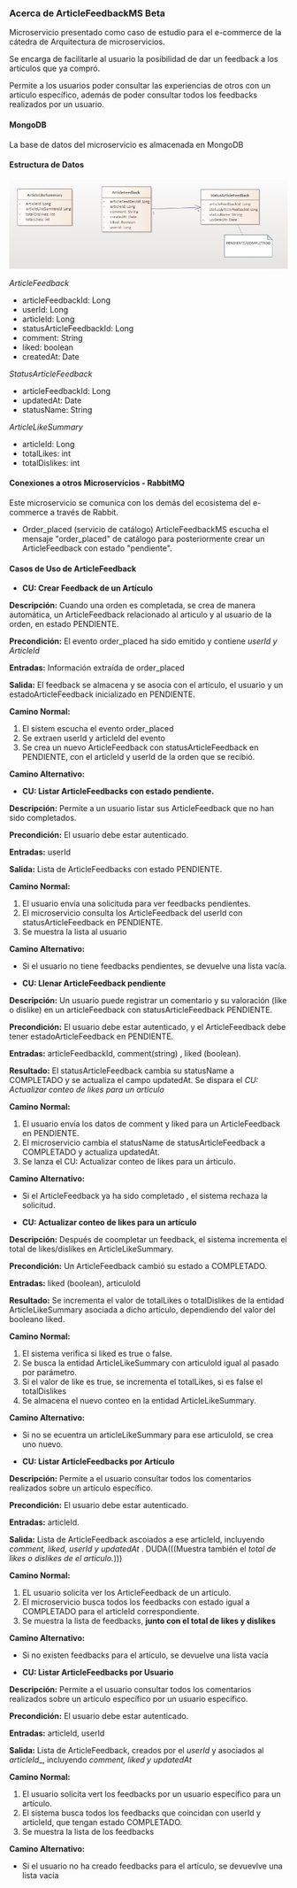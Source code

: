 ### Acerca de ArticleFeedbackMS Beta
Microservicio presentado como caso de estudio para el e-commerce de la cátedra de Arquitectura de microservicios.

Se encarga de facilitarle al usuario la posibilidad de dar un feedback a los artículos que ya compró.

Permite a los usuarios poder consultar las experiencias de otros con un artículo específico, además de poder consultar todos los feedbacks realizados por un usuario.

#### MongoDB
La base de datos del microservicio es almacenada en MongoDB

#### Estructura de Datos


![](resources/ClassDiagramV2.jpg)

_ArticleFeedback_
- articleFeedbackId: Long
- userId: Long
- articleId: Long
- statusArticleFeedbackId: Long
- comment: String
- liked: boolean
- createdAt: Date

_StatusArticleFeedback_
- articleFeedbackId: Long
- updatedAt: Date
- statusName: String

_ArticleLikeSummary_
- articleId: Long
- totalLikes: int
- totalDislikes: int


#### Conexiones a otros Microservicios - RabbitMQ
Este microservicio se comunica con los demás del ecosistema del e-commerce a través de Rabbit.

- Order_placed (servicio de catálogo)
ArticleFeedbackMS escucha el mensaje "order_placed" de catálogo para posteriormente crear un ArticleFeedback con estado "pendiente".

#### Casos de Uso de ArticleFeedback
- **CU: Crear Feedback de un Artículo**
  
**Descripción:** Cuando una orden es completada, se crea de manera automática, un ArticleFeedback relacionado al articulo y al usuario de la orden, en estado PENDIENTE.

**Precondición:** El evento order_placed ha sido emitido y contiene _userId y ArticleId_

**Entradas:** Información extraída de order_placed

**Salida:** El feedback se almacena y se asocia con el artículo, el usuario y un estadoArticleFeedback inicializado en PENDIENTE.

**Camino Normal:**
1. El sistem escucha el evento order_placed
2. Se extraen userId y articleId del evento
3. Se crea un nuevo ArticleFeedback con statusArticleFeedback en PENDIENTE, con el articleId y userId de la orden que se recibió.

**Camino Alternativo:**

- **CU: Listar ArticleFeedbacks con estado pendiente.**

**Descripción:** Permite a un usuario listar sus ArticleFeedback que no han sido completados.

**Precondición:** El usuario debe estar autenticado.

**Entradas:** userId

**Salida:** Lista de ArticleFeedbacks con estado PENDIENTE.

**Camino Normal:**
1. El usuario envía una solicituda para ver feedbacks pendientes.
2. El microservicio consulta los ArticleFeedback del userId con statusArticleFeedback en PENDIENTE.
3. Se muestra la lista al usuario

**Camino Alternativo:**
- Si el usuario no tiene feedbacks pendientes, se devuelve una lista vacía.


- **CU: Llenar ArticleFeedback pendiente**

**Descripción:** Un usuario puede registrar un comentario y su valoración (like o dislike) en un articleFeedback con statusArticleFeedback PENDIENTE.

**Precondición:** El usuario debe estar autenticado, y el ArticleFeedback debe tener estadoArticleFeedback en PENDIENTE.

**Entradas:** articleFeedbackId, comment(string) , liked (boolean).

**Resultado:** El statusArticleFeedback cambia su statusName a COMPLETADO y se actualiza el campo updatedAt. Se dispara el _CU: Actualizar conteo de likes para un artículo_

**Camino Normal:**
1. El usuario envía los datos de comment y liked para un ArticleFeedback en PENDIENTE.
2. El microservicio cambia el statusName de statusArticleFeedback a COMPLETADO y actualiza updatedAt.
3. Se lanza el CU: Actualizar conteo de likes para un árticulo.

**Camino Alternativo:**
- Si el ArticleFeedback ya ha sido completado , el sistema rechaza la solicitud.

- **CU: Actualizar conteo de likes para un artículo**

**Descripción:** Después de coompletar un feedback, el sistema incrementa el total de likes/dislikes en ArticleLikeSummary.

**Precondición:** Un ArticleFeedback cambió su estado a COMPLETADO.

**Entradas:** liked (boolean), articuloId

**Resultado:** Se incrementa el valor de totalLikes o totalDislikes de la entidad ArticleLikeSummary asociada a dicho artículo, dependiendo del valor del booleano liked.

**Camino Normal:**
1. El sistema verifica si liked es true o false.
2. Se busca la entidad ArticleLikeSummary con articuloId igual al pasado por parámetro.
3. Si el valor de like es true, se incrementa el totalLikes, si es false el totalDislikes
5. Se almacena el nuevo conteo en la entidad ArticleLikeSummary.

**Camino Alternativo:**
- Si no se ecuentra un articleLikeSummary para ese articuloId, se crea uno nuevo.


- **CU: Listar ArticleFeedbacks por Artículo**

**Descripción:** Permite a el usuario consultar todos los comentarios realizados sobre un artículo específico.

**Precondición:** El usuario debe estar autenticado.

**Entradas:** articleId.

**Salida:** Lista de ArticleFeedback ascoiados a ese articleId, incluyendo _comment, liked, userId y updatedAt_ . 
DUDA(((Muestra también el _total de likes o dislikes de el articulo._)))

**Camino Normal:**
1. EL usuario solicita ver los ArticleFeedback de un artículo.
2. El microservicio busca todos los feedbacks con estado igual a COMPLETADO para el articleId correspondiente.
3. Se muestra la lista de feedbacks, **junto con el total de likes y dislikes**

**Camino Alternativo:**
- Si no existen feedbacks para el artículo, se devuelve una lista vacía

- **CU: Listar ArticleFeedbacks por Usuario**

**Descripción:** Permite a el usuario consultar todos los comentarios realizados sobre un artículo específico por un usuario específico.

**Precondición:** El usuario debe estar autenticado.

**Entradas:** articleId, userId

**Salida:** Lista de ArticleFeedback, creados por el _userId_ y asociados al _articleId__, incluyendo _comment, liked y updatedAt_

**Camino Normal:**
1. El usuario solicita vert los feedbacks por un usuario específico para un artículo.
2. El sistema busca todos los feedbacks que coincidan con userId y articleId, que tengan estado COMPLETADO.
3. Se muestra la lista de los feedbacks

**Camino Alternativo:**
- Si el usuario no ha creado feedbacks para el artículo, se devuevlve una lista vacía
